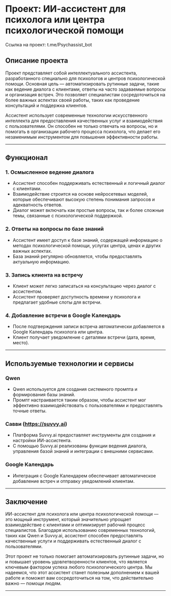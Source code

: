 # Проект: ИИ-ассистент для психолога или центра психологической помощи

Ссылка на проект: t.me/Psychassist_bot

## Описание проекта

Проект представляет собой интеллектуального ассистента, разработанного специально для психологов и центров психологической помощи. Основная цель — автоматизировать рутинные задачи, такие как ведение диалога с клиентами, ответы на часто задаваемые вопросы и организация встреч. Это позволяет специалистам сосредоточиться на более важных аспектах своей работы, таких как проведение консультаций и поддержка клиентов.

Ассистент использует современные технологии искусственного интеллекта для предоставления качественных услуг и взаимодействия с пользователями. Он способен не только отвечать на вопросы, но и помогать в организации рабочего процесса психолога, что делает его незаменимым инструментом для повышения эффективности работы.

---

## Функционал

### 1. Осмысленное ведение диалога
- Ассистент способен поддерживать естественный и логичный диалог с клиентами.
- Взаимодействие строится на основе нейросетевых моделей, которые обеспечивают высокую степень понимания запросов и адекватность ответов.
- Диалог может включать как простые вопросы, так и более сложные темы, связанные с психологической поддержкой.

### 2. Ответы на вопросы по базе знаний
- Ассистент имеет доступ к базе знаний, содержащей информацию о методах психологической помощи, услугах центра, ценах и других важных аспектах.
- База знаний регулярно обновляется, чтобы предоставлять актуальную информацию.

### 3. Запись клиента на встречу
- Клиент может легко записаться на консультацию через диалог с ассистентом.
- Ассистент проверяет доступность времени у психолога и предлагает удобные слоты для встречи.

### 4. Добавление встречи в Google Календарь
- После подтверждения записи встреча автоматически добавляется в Google Календарь психолога или центра.
- Клиент получает уведомление с деталями встречи (дата, время, место).

---

## Используемые технологии и сервисы

### Qwen
- Qwen используется для создания системного промпта и формирования базы знаний.
- Промпт настраивается таким образом, чтобы ассистент мог эффективно взаимодействовать с пользователями и предоставлять точные ответы.

### Савви (https://suvvy.ai)
- Платформа Suvvy.ai предоставляет инструменты для создания и настройки ИИ-ассистента.
- С помощью Suvvy.ai реализованы функции ведения диалога, управления базой знаний и интеграции с внешними сервисами.

### Google Календарь
- Интеграция с Google Календарем обеспечивает автоматическое добавление встреч и отправку уведомлений клиентам.

---

## Заключение

ИИ-ассистент для психолога или центра психологической помощи — это мощный инструмент, который значительно упрощает взаимодействие с клиентами и оптимизирует рабочий процесс специалистов. Благодаря использованию современных технологий, таких как Qwen и Suvvy.ai, ассистент способен предоставлять качественные услуги и поддерживать естественный диалог с пользователями.

Этот проект не только помогает автоматизировать рутинные задачи, но и повышает уровень удовлетворенности клиентов, что является ключевым фактором успеха любого психологического центра. Мы надеемся, что этот ассистент станет полезным дополнением к вашей работе и поможет вам сосредоточиться на том, что действительно важно — помощи людям.

---
